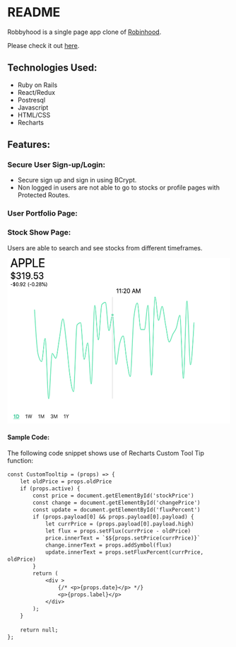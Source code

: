 # README

Robbyhood is a single page app clone of [Robinhood](https://robinhood.com/).

Please check it out [here](https://robbyhood.herokuapp.com/).

## Technologies Used:

* Ruby on Rails
* React/Redux
* Postresql
* Javascript
* HTML/CSS
* Recharts

## Features:

### Secure User Sign-up/Login:

* Secure sign up and sign in using BCrypt.
* Non logged in users are not able to go to stocks or profile pages with Protected Routes.

### User Portfolio Page:

### Stock Show Page:

Users are able to search and see stocks from different timeframes.

<img src='app/assets/images/show_page_1.png' width='600' height='375' >

#### Sample Code:

The following code snippet shows use of Recharts Custom Tool Tip function:
```
const CustomTooltip = (props) => {
    let oldPrice = props.oldPrice
    if (props.active) {
        const price = document.getElementById('stockPrice')
        const change = document.getElementById('changePrice')
        const update = document.getElementById('fluxPercent')
        if (props.payload[0] && props.payload[0].payload) {
            let currPrice = (props.payload[0].payload.high)
            let flux = props.setFlux(currPrice - oldPrice)
            price.innerText = `$${props.setPrice(currPrice)}`
            change.innerText = props.addSymbol(flux)
            update.innerText = props.setFluxPercent(currPrice, oldPrice)
        }
        return (
            <div >
                {/* <p>{props.date}</p> */}
                <p>{props.label}</p>
            </div>
        );
    }

    return null;
};

```
